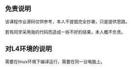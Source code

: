 ## 免责说明

该课程作业源码仅供参考，本人不提倡完全抄袭，只是提供思路。

若有同学采用我的代码而造成一些不好的结果，本人概不负责。

## 对L4环境的说明

需要在linux环境下编译运行，需要在同一台电脑上。
